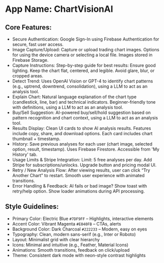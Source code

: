 # **App Name**: ChartVisionAI

## Core Features:

- Secure Authentication: Google Sign-In using Firebase Authentication for secure, fast user access.
- Image Capture/Upload: Capture or upload trading chart images. Options for using the device camera or selecting a local file. Images stored in Firebase Storage.
- Capture Instructions: Step-by-step guide for best results: Ensure good lighting. Keep the chart flat, centered, and legible. Avoid glare, blur, or cropped areas.
- Detect Trend: Uses OpenAI Vision or GPT-4 to identify chart patterns (e.g., uptrend, downtrend, consolidation), using a LLM to act as an analysis tool.
- Explain Chart: Natural language explanation of the chart type (candlestick, line, bar) and technical indicators. Beginner-friendly tone with definitions, using a LLM to act as an analysis tool.
- Buy/Sell Suggestion: AI-powered buy/sell/hold suggestion based on pattern recognition and chart context, using a LLM to act as an analysis tool.
- Results Display: Clean UI cards to show AI analysis results. Features include copy, share, and download options. Each card includes chart thumbnail + timestamp.
- History: Save previous analyses for each user (chart image, selected option, result, timestamp). Uses Firebase Firestore. Accessible from 'My History' tab.
- Usage Limits & Stripe Integration: Limit: 5 free analyses per day. Add Stripe for subscriptions/unlocks. Upgrade button and pricing modal UI.
- Retry / New Analysis Flow: After viewing results, user can click “Try Another Chart” to restart. Smooth user experience with animated transitions.
- Error Handling & Feedback: AI fails or bad image? Show toast with retry/help option. Show loader animations during API processing.

## Style Guidelines:

- Primary Color: Electric Blue `#7DF9FF` – Highlights, interactive elements
- Accent Color: Vibrant Magenta `#E040FB` – CTAs, alerts
- Background Color: Dark Charcoal `#222233` – Modern, easy on eyes
- Typography: Clean, modern sans-serif (e.g., Inter or Roboto)
- Layout: Minimalist grid with clear hierarchy
- Icons: Minimal and intuitive (e.g., Feather, Material Icons)
- Animations: Smooth transitions, feedback on click/upload
- Theme: Consistent dark mode with neon-style contrast highlights